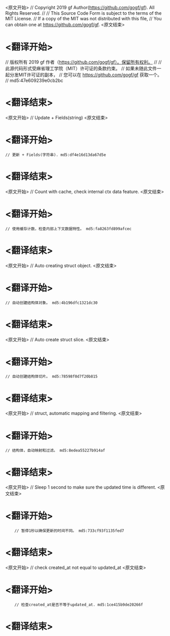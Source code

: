 
<原文开始>
// Copyright 2019 gf Author(https://github.com/gogf/gf). All Rights Reserved.
//
// This Source Code Form is subject to the terms of the MIT License.
// If a copy of the MIT was not distributed with this file,
// You can obtain one at https://github.com/gogf/gf.
<原文结束>

# <翻译开始>
// 版权所有 2019 gf 作者（https://github.com/gogf/gf）。保留所有权利。
//
// 此源代码形式受麻省理工学院（MIT）许可证的条款约束。
// 如果未随此文件一起分发MIT许可证的副本，
// 您可以在 https://github.com/gogf/gf 获取一个。
// md5:47e609239e0cb2bc
# <翻译结束>


<原文开始>
// Update + Fields(string)
<原文结束>

# <翻译开始>
	// 更新 + Fields(字符串). md5:df4e16d13da67d5e
# <翻译结束>


<原文开始>
// Count with cache, check internal ctx data feature.
<原文结束>

# <翻译开始>
	// 使用缓存计数，检查内部上下文数据特性。 md5:fa8263fd899afcec
# <翻译结束>


<原文开始>
// Auto creating struct object.
<原文结束>

# <翻译开始>
	// 自动创建结构体对象。 md5:4b196dfc1321dc30
# <翻译结束>


<原文开始>
// Auto create struct slice.
<原文结束>

# <翻译开始>
	// 自动创建结构体切片。 md5:78598f0d7f20b815
# <翻译结束>


<原文开始>
// struct, automatic mapping and filtering.
<原文结束>

# <翻译开始>
	// 结构体，自动映射和过滤。 md5:8edea55227b914af
# <翻译结束>


<原文开始>
// Sleep 1 second to make sure the updated time is different.
<原文结束>

# <翻译开始>
		// 暂停1秒以确保更新的时间不同。 md5:733cf93f1135fed7
# <翻译结束>


<原文开始>
// check created_at not equal to updated_at
<原文结束>

# <翻译开始>
		// 检查created_at是否不等于updated_at. md5:1ce415b9de20266f
# <翻译结束>

